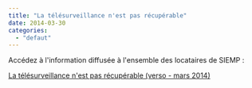 ```yaml
---
title: "La télésurveillance n'est pas récupérable"
date: 2014-03-30
categories: 
  - "defaut"
---
```


Accédez à l'information diffusée à l'ensemble des locataires de SIEMP :

[La télésurveillance n'est pas récupérable (verso - mars 2014)](/uploads/Tract-SIEMP-mars-2014.pdf)
